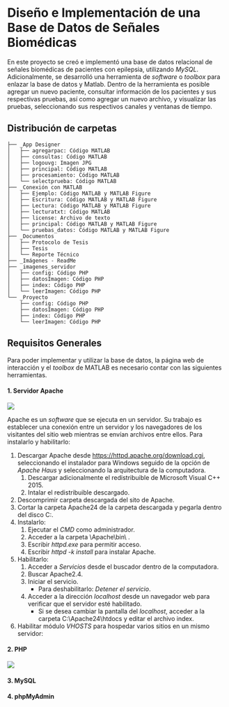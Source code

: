 # Diseño e Implementación de una Base de Datos de Señales Biomédicas

En este proyecto se creó e implementó una base de datos relacional de señales biomédicas de pacientes con epilepsia, utilizando *MySQL*. Adicionalmente, se desarrolló una herramienta de *software* o *toolbox* para enlazar la base de datos y Matlab. Dentro de la herramienta es posible agregar un nuevo paciente, consultar información de los pacientes y sus respectivas pruebas, así como agregar un nuevo archivo, y visualizar las pruebas, seleccionando sus respectivos canales y ventanas de tiempo.

## Distribución de carpetas
```
├── _App Designer
│   ├── agregarpac: Código MATLAB 
│   ├── consultas: Código MATLAB 
│   ├── logouvg: Imagen JPG
│   ├── principal: Código MATLAB 
│   ├── procesamiento: Código MATLAB 
│   └── selectprueba: Código MATLAB 
├── _Conexión con MATLAB
│   ├── Ejemplo: Código MATLAB y MATLAB Figure
│   ├── Escritura: Código MATLAB y MATLAB Figure
│   ├── Lectura: Código MATLAB y MATLAB Figure
│   ├── lecturatxt: Código MATLAB 
│   ├── license: Archivo de texto
│   ├── principal: Código MATLAB y MATLAB Figure
│   └── pruebas_datos: Código MATLAB y MATLAB Figure
├── _Documentos
│   ├── Protocolo de Tesis
│   ├── Tesis
│   └── Reporte Técnico
├── _Imágenes - ReadMe
├── _imagenes_servidor
│   ├── config: Código PHP
│   ├── datosImagen: Código PHP 
│   ├── index: Código PHP 
│   └── leerImagen: Código PHP
└── _Proyecto
    ├── config: Código PHP
    ├── datosImagen: Código PHP 
    ├── index: Código PHP 
    └── leerImagen: Código PHP
```
## Requisitos Generales
Para poder implementar y utilizar la base de datos, la página web de interacción y el *toolbox* de MATLAB es necesario contar con las siguientes herramientas.
####  1. Servidor Apache
![](https://github.com/larivera-UVG/Datos-Epilepsia/blob/master/Base%20de%20Datos/Im%C3%A1genes%20-%20ReadMe/apache.jpg) 

Apache es un *software* que se ejecuta en un servidor. Su trabajo es establecer una conexión entre un servidor y los navegadores de los visitantes del sitio web mientras se envían archivos entre ellos. Para instalarlo y habilitarlo:
1. Descargar Apache desde https://httpd.apache.org/download.cgi, seleccionando el instalador para Windows seguido de la opción de *Apache Haus* y seleccionando la arquitectura de la computadora.
   1. Descargar adicionalmente el redistribuible de Microsoft Visual C++ 2015.
   2. Intalar el redistribuible descargado.
2. Descomprimir carpeta descargada del sito de Apache.
3. Cortar la carpeta Apache24 de la carpeta descargada y pegarla dentro del disco C:.
4. Instalarlo:
   1. Ejecutar el *CMD* como administrador.
   2. Acceder a la carpeta \Apache\bin\ .
   3. Escribir *httpd.exe* para permitir acceso.
   4. Escribir *httpd -k install* para instalar Apache.
5. Habilitarlo:
   1. Acceder a *Servicios* desde el buscador dentro de la computadora.
   2. Buscar Apache2.4.
   3. Iniciar el servicio.
      - Para deshabilitarlo: *Detener el servicio*.
   4. Acceder a la dirección *localhost* desde un navegador web para verificar que el servidor esté habilitado.
      - Si se desea cambiar la pantalla del *localhost*, acceder a la carpeta C:\Apache24\htdocs y editar el archivo index.
6. Habilitar módulo *VHOSTS* para hospedar varios sitios en un mismo servidor: 
####  2. PHP
![](https://github.com/larivera-UVG/Datos-Epilepsia/blob/master/Base%20de%20Datos/Im%C3%A1genes%20-%20ReadMe/php.jpg)
####  3. MySQL
####  4. phpMyAdmin
